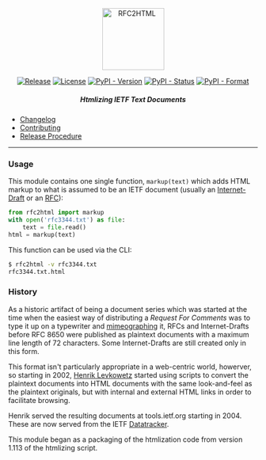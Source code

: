 <div align="center">
    
<img src="https://raw.githubusercontent.com/ietf-tools/common/main/assets/logos/rfc2html.svg" alt="RFC2HTML" height="125" />
    
[![Release](https://img.shields.io/github/release/ietf-tools/rfc2html.svg?style=flat&maxAge=600)](https://github.com/ietf-tools/rfc2html/releases)
[![License](https://img.shields.io/github/license/ietf-tools/rfc2html)](https://github.com/ietf-tools/rfc2html/blob/main/LICENSE)
[![PyPI - Version](https://img.shields.io/pypi/v/rfc2html)](https://pypi.org/project/rfc2html/)
[![PyPI - Status](https://img.shields.io/pypi/status/rfc2html)](https://pypi.org/project/rfc2html/)
[![PyPI - Format](https://img.shields.io/pypi/format/rfc2html)](https://pypi.org/project/rfc2html/)
    
##### Htmlizing IETF Text Documents
    
</div>

- [Changelog](https://github.com/ietf-tools/rfc2html/blob/main/CHANGELOG.md)
- [Contributing](https://github.com/ietf-tools/.github/blob/main/CONTRIBUTING.md)
- [Release Procedure](https://github.com/ietf-tools/.github/blob/main/CONTRIBUTING.md#release-procedure)

---

### Usage

This module contains one single function, `markup(text)` which adds HTML markup
to what is assumed to be an IETF document (usually an [Internet-Draft] or an [RFC]):

```python
from rfc2html import markup
with open('rfc3344.txt') as file:
    text = file.read()
html = markup(text)
```

This function can be used via the CLI:

```bash
$ rfc2html -v rfc3344.txt
rfc3344.txt.html
```

### History

As a historic artifact of being a document series which was started at the time when the easiest
way of distributing a *Request For Comments* was to type it up on a typewriter and [mimeographing]
it, RFCs and Internet-Drafts before RFC 8650 were published as plaintext documents with a
maximum line length of 72 characters. Some Internet-Drafts are still created only in this form.

This format isn't particularly appropriate in a web-centric world, howerver, so starting in
2002, [Henrik Levkowetz] started using scripts to convert the plaintext documents into HTML
documents with the same look-and-feel as the plaintext originals, but with internal and external
HTML links in order to facilitate browsing.

Henrik served the resulting documents at tools.ietf.org starting in 2004. These are now served
from the IETF [Datatracker].

This module began as a packaging of the htmlization code from version 1.113 of the htmlizing script.

[Internet-Draft]: https://en.wikipedia.org/wiki/Internet_Draft
[RFC]: https://en.wikipedia.org/wiki/Request_for_Comments
[mimeographing]: https://en.wikipedia.org/wiki/Mimeograph
[Henrik Levkowetz]: mailto:henrik@levkowetz.com
[Datatracker]: https://datatracker.ietf.org/
